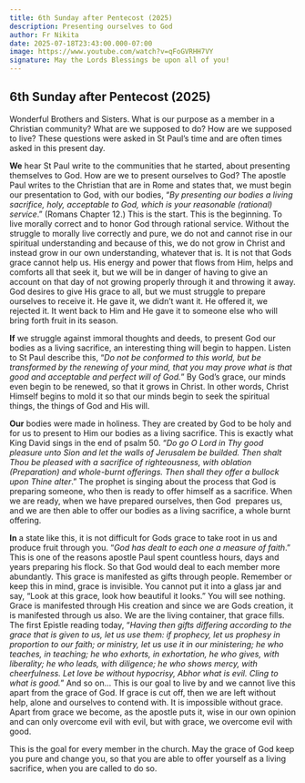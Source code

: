 ```yaml
---
title: 6th Sunday after Pentecost (2025)
description: Presenting ourselves to God
author: Fr Nikita
date: 2025-07-18T23:43:00.000-07:00
image: https://www.youtube.com/watch?v=qFoGVRHH7VY
signature: May the Lords Blessings be upon all of you!
---
```

## **6th Sunday after Pentecost (2025)**

Wonderful Brothers and Sisters. What is
our purpose as a member in a Christian community? What are we supposed to do?
How are we supposed to live? These questions were asked in St Paul’s time and are
often times asked in this present day. 

**We** hear St Paul write to the communities
that he started, about presenting themselves to God. How are we to present
ourselves to God? The apostle Paul writes to the Christian that are in Rome and
states that, we must begin our presentation to God, with our bodies, “*By
presenting our bodies a living sacrifice, holy, acceptable to God, which is
your reasonable (rational)  service*.”
(Romans Chapter 12.) This is the start. This is the beginning. To live morally
correct and to honor God through rational service. Without the struggle to
morally live correctly and pure, we do not and cannot rise in our spiritual
understanding and because of this, we do not grow in Christ and instead grow in our
own understanding, whatever that is. It is not that Gods grace cannot help us.
His energy and power that flows from Him, helps and comforts all that seek it,
but we will be in danger of having to give an account on that day of not
growing properly through it and throwing it away. God desires to give His grace
to all, but we must struggle to prepare ourselves to receive it. He gave it, we
didn’t want it. He offered it, we rejected it. It went back to Him and He gave it to someone
else who will bring forth fruit in its season. 

**If** we struggle against immoral thoughts
and deeds, to present God our bodies as a living sacrifice, an interesting
thing will begin to happen. Listen to St Paul describe this, “*Do not
be conformed to this world, but be transformed by the renewing of your mind,
that you may prove what is that good and acceptable and perfect will of God.*”
By God’s grace, our minds even begin to be renewed, so that it grows in Christ.
In other words, Christ Himself begins to mold it so that our minds begin to
seek the spiritual things, the things of God and His will. 

**Our** bodies were made in holiness. They are
created by God to be holy and for us to present to Him our bodies as a living
sacrifice. This is exactly what King David sings in the end of psalm 50. “*Do
go O Lord in Thy good pleasure unto Sion and let the walls of Jerusalem be
builded. Then shalt Thou be pleased with a sacrifice of righteousness, with
oblation (Preparation) and whole-burnt offerings. Then shall they offer a
bullock upon Thine alter*.” The prophet is singing about the process that
God is preparing someone, who then is ready to offer himself as a sacrifice. When we are ready, when we have prepared
ourselves, then God  prepares us, and we
are then able to offer our bodies as a living sacrifice, a whole burnt
offering.  

**In** a state like this, it is
not difficult for Gods grace to take root in us and produce fruit through you.
“*God has dealt to each one a measure of faith*.” This is one of the
reasons apostle Paul spent countless hours, days and years preparing his flock. So that God
would deal to each member more abundantly. This grace is manifested as gifts
through people. Remember or keep this in mind, grace is invisible. You cannot
put it into a glass jar and say, “Look at this grace, look how beautiful it
looks.” You will see nothing. Grace is manifested through His creation and since
we are Gods creation, it is manifested through us also. We are the living
container, that grace fills. The first Epistle reading today, “*Having then
gifts differing according to the grace that is given to us, let us use them: if
prophecy, let us prophesy in proportion to our faith; or ministry, let us use
it in our ministering; he who teaches, in teaching; he who exhorts, in exhortation,
he who gives, with liberality; he who leads, with diligence; he who shows
mercy, with cheerfulness. Let love be without hypocrisy, Abhor what is evil.
Cling to what is good.*” And so on… This is our goal to live by and we
cannot live this apart from the grace of God. If grace is cut off, then we are
left without help, alone and ourselves to contend with. It is impossible
without grace. Apart from grace we become, as the apostle puts it, wise in our own opinion and can only
overcome evil with evil, but with grace, we overcome evil with good. 

This is the goal for every member in the
church. May the grace of God keep you pure and change you, so that you are able
to offer yourself as a living sacrifice, when you are called to do so.
